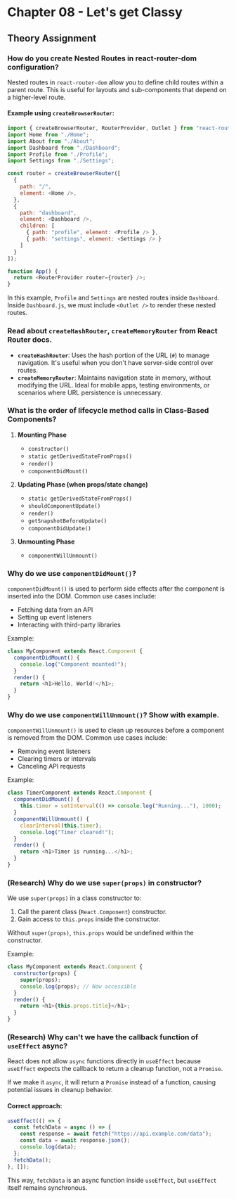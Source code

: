 # Chapter 08 - Let's get Classy

## Theory Assignment

### How do you create Nested Routes in react-router-dom configuration?

Nested routes in `react-router-dom` allow you to define child routes within a parent route. This is useful for layouts and sub-components that depend on a higher-level route.

#### Example using `createBrowserRouter`:
```javascript
import { createBrowserRouter, RouterProvider, Outlet } from "react-router-dom";
import Home from "./Home";
import About from "./About";
import Dashboard from "./Dashboard";
import Profile from "./Profile";
import Settings from "./Settings";

const router = createBrowserRouter([
  {
    path: "/",
    element: <Home />,
  },
  {
    path: "dashboard",
    element: <Dashboard />,
    children: [
      { path: "profile", element: <Profile /> },
      { path: "settings", element: <Settings /> }
    ]
  }
]);

function App() {
  return <RouterProvider router={router} />;
}
```
In this example, `Profile` and `Settings` are nested routes inside `Dashboard`. Inside `Dashboard.js`, we must include `<Outlet />` to render these nested routes.

### Read about `createHashRouter`, `createMemoryRouter` from React Router docs.

- **`createHashRouter`**: Uses the hash portion of the URL (`#`) to manage navigation. It's useful when you don't have server-side control over routes.
- **`createMemoryRouter`**: Maintains navigation state in memory, without modifying the URL. Ideal for mobile apps, testing environments, or scenarios where URL persistence is unnecessary.

### What is the order of lifecycle method calls in Class-Based Components?

1. **Mounting Phase**
   - `constructor()`
   - `static getDerivedStateFromProps()`
   - `render()`
   - `componentDidMount()`

2. **Updating Phase (when props/state change)**
   - `static getDerivedStateFromProps()`
   - `shouldComponentUpdate()`
   - `render()`
   - `getSnapshotBeforeUpdate()`
   - `componentDidUpdate()`

3. **Unmounting Phase**
   - `componentWillUnmount()`

### Why do we use `componentDidMount()`?

`componentDidMount()` is used to perform side effects after the component is inserted into the DOM. Common use cases include:
- Fetching data from an API
- Setting up event listeners
- Interacting with third-party libraries

Example:
```javascript
class MyComponent extends React.Component {
  componentDidMount() {
    console.log("Component mounted!");
  }
  render() {
    return <h1>Hello, World!</h1>;
  }
}
```

### Why do we use `componentWillUnmount()`? Show with example.

`componentWillUnmount()` is used to clean up resources before a component is removed from the DOM. Common use cases include:
- Removing event listeners
- Clearing timers or intervals
- Canceling API requests

Example:
```javascript
class TimerComponent extends React.Component {
  componentDidMount() {
    this.timer = setInterval(() => console.log("Running..."), 1000);
  }
  componentWillUnmount() {
    clearInterval(this.timer);
    console.log("Timer cleared!");
  }
  render() {
    return <h1>Timer is running...</h1>;
  }
}
```

### (Research) Why do we use `super(props)` in constructor?

We use `super(props)` in a class constructor to:
1. Call the parent class (`React.Component`) constructor.
2. Gain access to `this.props` inside the constructor.

Without `super(props)`, `this.props` would be undefined within the constructor.

Example:
```javascript
class MyComponent extends React.Component {
  constructor(props) {
    super(props);
    console.log(props); // Now accessible
  }
  render() {
    return <h1>{this.props.title}</h1>;
  }
}
```

### (Research) Why can't we have the callback function of `useEffect` async?

React does not allow `async` functions directly in `useEffect` because `useEffect` expects the callback to return a cleanup function, not a `Promise`.

If we make it `async`, it will return a `Promise` instead of a function, causing potential issues in cleanup behavior.

#### Correct approach:
```javascript
useEffect(() => {
  const fetchData = async () => {
    const response = await fetch("https://api.example.com/data");
    const data = await response.json();
    console.log(data);
  };
  fetchData();
}, []);
```

This way, `fetchData` is an async function inside `useEffect`, but `useEffect` itself remains synchronous.


